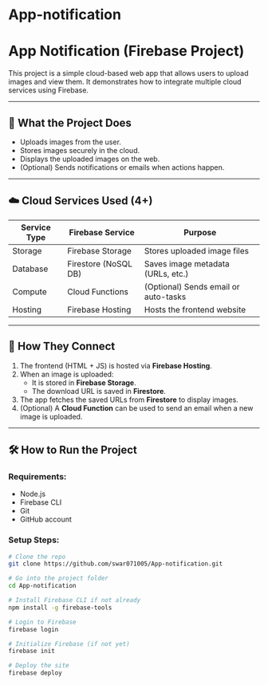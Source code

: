 # App-notification
# App Notification (Firebase Project)

This project is a simple cloud-based web app that allows users to upload images and view them. It demonstrates how to integrate multiple cloud services using Firebase.

---

## 🚀 What the Project Does

- Uploads images from the user.
- Stores images securely in the cloud.
- Displays the uploaded images on the web.
- (Optional) Sends notifications or emails when actions happen.

---

## ☁️ Cloud Services Used (4+)

| Service Type       | Firebase Service         | Purpose                                |
|--------------------|--------------------------|----------------------------------------|
| Storage            | Firebase Storage         | Stores uploaded image files            |
| Database           | Firestore (NoSQL DB)     | Saves image metadata (URLs, etc.)      |
| Compute            | Cloud Functions          | (Optional) Sends email or auto-tasks   |
| Hosting            | Firebase Hosting         | Hosts the frontend website             |

---

## 🔗 How They Connect

1. The frontend (HTML + JS) is hosted via **Firebase Hosting**.
2. When an image is uploaded:
   - It is stored in **Firebase Storage**.
   - The download URL is saved in **Firestore**.
3. The app fetches the saved URLs from **Firestore** to display images.
4. (Optional) A **Cloud Function** can be used to send an email when a new image is uploaded.

---

## 🛠️ How to Run the Project

### Requirements:
- Node.js
- Firebase CLI
- Git
- GitHub account

### Setup Steps:

```bash
# Clone the repo
git clone https://github.com/swar071005/App-notification.git

# Go into the project folder
cd App-notification

# Install Firebase CLI if not already
npm install -g firebase-tools

# Login to Firebase
firebase login

# Initialize Firebase (if not yet)
firebase init

# Deploy the site
firebase deploy
